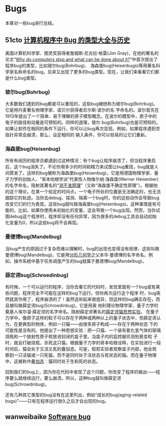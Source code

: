 # Bugs

本章对一些bug进行总结。

## 51cto [计算机程序中 Bug 的类型大全与历史](https://mobile.51cto.com/comment-455507.htm)

美国计算机科学家、图灵奖获得者詹姆斯·尼古拉·格雷(Jim Gray)，在他的著名的论文“[Why do computers stop and what can be done about it?](http://www.hpl.hp.com/techreports/tandem/TR-85.7.pdf)”中首次提出了程序bug的类型，比如玻尔bug(Bohrbug)、 海森堡bug(Heisenbugs)等用著名科学家名称命名的bug。后来又出现了更多的bug类型。现在，让我们来看看它们都是什么bug类型。

### 玻尔bug(Bohrbug)

大多数我们遇到的bug都是可以重现的，这些bug被统称为玻尔bug(Bohrbug)。它是用丹麦著名物理学家、诺贝尔获得者尼尔斯·波尔的名 字命名的。波尔首先在1913年提出了一个简单、易于理解的原子模型概念。在波尔的模型中，原子中的电子的路径和动量是可预知的。同样的道理，玻尔 bug(Bohrbug)也是可预知的。如果让软件在相同的条件下运行，你可以让bug再次显现。例如，如果程序遇到空指针异常会崩溃，那么，设定相同的 输入条件，你可以轻易的让它们重新。

### 海森堡bug(Heisenbug)

所有有阅历的程序员都遇到过这种情况：有个bug让程序崩溃了，但当程序重启后，这个bug消失了。不论你用多少的时间和精力来试图让bug重现，bug就是人间蒸发了。这样的bug被称为海森堡bug(Heisenbug)，它是用德国物理学家、量子力学的创始人、“哥本哈根学派”代表性人物维尔纳·海森堡(Werner Heisenber)的名字命名，隐射其著名的“[测不准原理](http://zh.wikipedia.org/wiki/測不準原理)”（又称“海森堡不确定性原理”）。根据他的这个理论，在某一个给定的时间点，一个电子所处的位置是无法确定的，也无法跟踪它的轨迹。当你去debug、探测、隔离一个bug时，你的这些动作会导致bug改变它们的行为表现，这些bug就叫做海森堡bug(Heisenbugs)。这种事情是有可能的，比如，如果你使用未初始化的变量，这会导致一个bug出现。然而，当你试图debug这个程序时，程序却没有任何异常，因为很多的debug工具会自动初始化变量为0，所以这些bug将不会再现。

### 曼德博bug(Mandelbug)

当bug产生的原因过于复杂而难以理解时，bug的出现也变得没有规律，这些叫做曼德博bug(Mandelbug)。它是用[分形几何学](http://zh.wikipedia.org/wiki/分形几何)之父本华·曼德博的名字命名。例如，操作系统中基于任务调度产生的bug就属于曼德博bug(Mandelbug)。

### 薛定谔bug(Schroedinbug)

有时候，一个可以运行的程序，当你去看它的代码时，发现里面有一个bug或有某些问题，程序完全不可能在这样的bug下运行。但你再次运行这个程序 时，bug突然就其作用了，程序崩溃的了！虽然这听起来很诡异，但这样的bug确实存在，而且被叫做薛定谔bug(Schroedinbug)。它是用奥 地利理论物理学家、量子力学的奠基人埃尔温·薛定谔的名字命名。隐射薛定谔著名的[薛定谔猫思想实验](http://zh.wikipedia.org/wiki/薛定谔猫)。 在量子力学中，像原子这样的粒子可以存在于两种或两种以上的量子状态中，但薛定谔认为，在更典型的物体，例如一只猫——由很多原子构成——存在于两种状态 下的可能性是没有的。他提出了一种思想实验：把一只猫、一个装有氰化氢气体的玻璃烧瓶和一个放射性原子核放进封闭的盒子里。当盒子内的监控器侦测到衰变粒 子时，就会打破烧瓶，杀死这只猫。根据量子力学的哥本哈根诠释，在实验进行一段时间后，猫会处于又活又死的叠加态。可是，假若实验者观察盒子内部，他会观 察到一只活猫或一只死猫，而不是同时处于活状态与死状态的猫。而在量子物理中，这被称作[叠加态](http://zh.wikipedia.org/wiki/量子疊加)：猫同时处于生和死的状态。

回到我们的bug上，因为你在代码中发现了这个问题，你改变了程序的输出——程序要么就继续运行，要么崩溃。所以，这种bug就叫做薛定谔bug(Schroedinbug)。

还有几种其它类型的bug没有在这里列出，例如“成长的bug(aging-related bugs)”——只有在程序运行很久之后才会出现的bug。



## wanweibaike [Software bug](https://en.wanweibaike.com/wiki-Bug%20(computing))